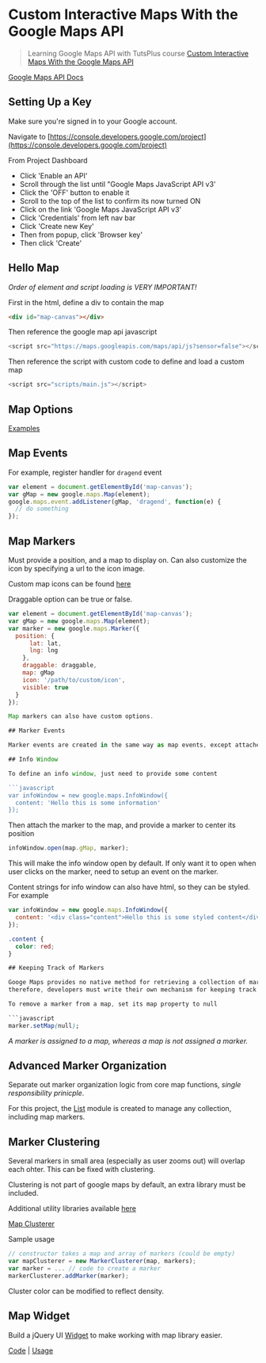 # Custom Interactive Maps With the Google Maps API

> Learning Google Maps API with TutsPlus course [Custom Interactive Maps With the Google Maps API](https://courses.tutsplus.com/courses/custom-interactive-maps-with-the-google-maps-api)

[Google Maps API Docs](https://developers.google.com/maps/documentation/javascript/tutorial)

## Setting Up a Key

Make sure you're signed in to your Google account.

Navigate to [https://console.developers.google.com/project](https://console.developers.google.com/project)

From Project Dashboard

* Click 'Enable an API'
* Scroll through the list until "Google Maps JavaScript API v3'
* Click the 'OFF' button to enable it
* Scroll to the top of the list to confirm its now turned ON
* Click on the link 'Google Maps JavaScript API v3'
* Click 'Credentials' from left nav bar
* Click 'Create new Key'
* Then from popup, click 'Browser key'
* Then click 'Create'

## Hello Map

_Order of element and script loading is VERY IMPORTANT!_

First in the html, define a div to contain the map

  ```html
  <div id="map-canvas"></div>
  ```

Then reference the google map api javascript

  ```javascript
  <script src="https://maps.googleapis.com/maps/api/js?sensor=false"></script>
  ```

Then reference the script with custom code to define and load a custom map

  ```javascript
  <script src="scripts/main.js"></script>
  ```

## Map Options

[Examples](app/scripts/map-options.js)

## Map Events

For example, register handler for `dragend` event

  ```javascript
  var element = document.getElementById('map-canvas');
  var gMap = new google.maps.Map(element);
  google.maps.event.addListener(gMap, 'dragend', function(e) {
    // do something
  });
  ```

## Map Markers

Must provide a position, and a map to display on. Can also customize the icon by specifying a url to the icon image.

Custom map icons can be found [here](http://mapicons.nicolasmollet.com/)

Draggable option can be true or false.

  ```javascript
  var element = document.getElementById('map-canvas');
  var gMap = new google.maps.Map(element);
  var marker = new google.maps.Marker({
    position: {
        lat: lat,
        lng: lng
      },
      draggable: draggable,
      map: gMap
      icon: '/path/to/custom/icon',
      visible: true
    }
  });

Map markers can also have custom options.

## Marker Events

Marker events are created in the same way as map events, except attached to the marker object rather than the map object.

## Info Window

To define an info window, just need to provide some content

  ```javascript
  var infoWindow = new google.maps.InfoWindow({
    content: 'Hello this is some information'
  });
  ```

Then attach the marker to the map, and provide a marker to center its position

  ```javascript
  infoWindow.open(map.gMap, marker);
  ```

This will make the info window open by default.
If only want it to open when user clicks on the marker, need to setup an event on the marker.

Content strings for info window can also have html, so they can be styled. For example

  ```javascript
  var infoWindow = new google.maps.InfoWindow({
    content: '<div class="content">Hello this is some styled content</div>'
  });
  ```

  ```css
  .content {
    color: red;
  }

## Keeping Track of Markers

Googe Maps provides no native method for retrieving a collection of markers currently defined on the map,
therefore, developers must write their own mechanism for keeping track of markers.

To remove a marker from a map, set its map property to null

  ```javascript
  marker.setMap(null);
  ```

_A marker is assigned to a map, whereas a map is not assigned a marker._

## Advanced Marker Organization

Separate out marker organization logic from core map functions, _single responsibility prinicple_.

For this project, the [List](app/scripts/List.js) module is created to manage any collection, including map markers.

## Marker Clustering

Several markers in small area (especially as user zooms out) will overlap each ohter.
This can be fixed with clustering.

Clustering is not part of google maps by default, an extra library must be included.

Additional utility libraries available [here](https://code.google.com/p/google-maps-utility-library-v3/wiki/Libraries)

[Map Clusterer](http://google-maps-utility-library-v3.googlecode.com/svn/tags/markerclustererplus/)

Sample usage

  ```javascript
  // constructor takes a map and array of markers (could be empty)
  var mapClusterer = new MarkerClusterer(map, markers);
  var marker = ... // code to create a marker
  markerClusterer.addMarker(marker);
  ```

Cluster color can be modified to reflect density.

## Map Widget

Build a jQuery UI [Widget](http://jqueryui.com/widget/) to make working with map library easier.

[Code](app/scripts/jqueryui.mapster.js) | [Usage](app/scripts/main2.js)
